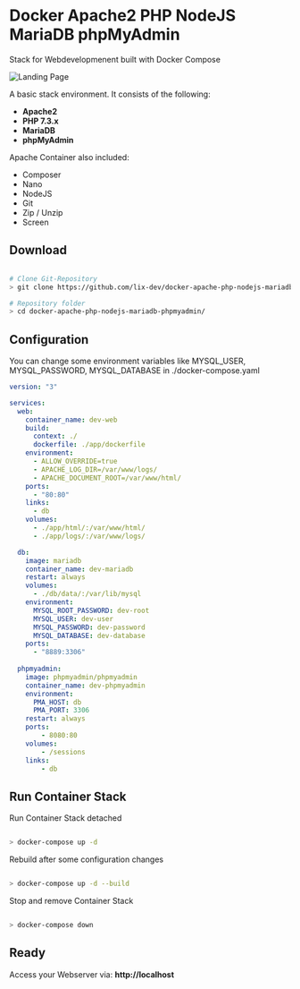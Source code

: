 # Docker Apache2 PHP NodeJS MariaDB phpMyAdmin

Stack for Webdevelopmenent built with Docker Compose

![Landing Page](https://i.ibb.co/vJjXdns/image.png)

A basic stack environment. It consists of the following:
- **Apache2**
- **PHP 7.3.x**
- **MariaDB**
- **phpMyAdmin**

Apache Container also included:
- Composer
- Nano
- NodeJS
- Git
- Zip / Unzip
- Screen

## Download
```bash

# Clone Git-Repository
> git clone https://github.com/lix-dev/docker-apache-php-nodejs-mariadb-phpmyadmin

# Repository folder
> cd docker-apache-php-nodejs-mariadb-phpmyadmin/

```

## Configuration

You can change some environment variables like MYSQL_USER, MYSQL_PASSWORD, MYSQL_DATABASE in ./docker-compose.yaml 

```yaml
version: "3"

services:
  web:
    container_name: dev-web
    build:
      context: ./
      dockerfile: ./app/dockerfile
    environment:
      - ALLOW_OVERRIDE=true
      - APACHE_LOG_DIR=/var/www/logs/
      - APACHE_DOCUMENT_ROOT=/var/www/html/
    ports:
      - "80:80"
    links:
      - db
    volumes:
      - ./app/html/:/var/www/html/
      - ./app/logs/:/var/www/logs/

  db:
    image: mariadb
    container_name: dev-mariadb
    restart: always
    volumes:
      - ./db/data/:/var/lib/mysql
    environment:
      MYSQL_ROOT_PASSWORD: dev-root
      MYSQL_USER: dev-user
      MYSQL_PASSWORD: dev-password
      MYSQL_DATABASE: dev-database
    ports:
      - "8889:3306"
  
  phpmyadmin:
    image: phpmyadmin/phpmyadmin
    container_name: dev-phpmyadmin
    environment:
      PMA_HOST: db
      PMA_PORT: 3306
    restart: always
    ports:
        - 8080:80
    volumes:
        - /sessions
    links:
        - db
```

## Run Container Stack

Run Container Stack detached

```bash

> docker-compose up -d

```

Rebuild after some configuration changes	

```bash

> docker-compose up -d --build

```

Stop and remove Container Stack

```bash

> docker-compose down

```

## Ready

Access your Webserver via: **http://localhost**